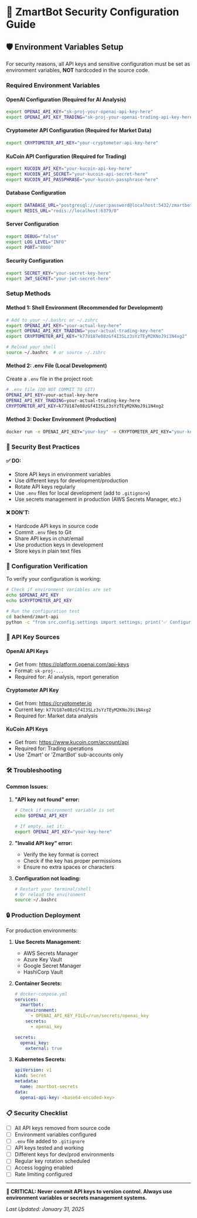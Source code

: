 # 🔐 ZmartBot Security Configuration Guide

## 🛡️ **Environment Variables Setup**

For security reasons, all API keys and sensitive configuration must be set as environment variables, **NOT** hardcoded in the source code.

### **Required Environment Variables**

#### **OpenAI Configuration (Required for AI Analysis)**
```bash
export OPENAI_API_KEY="sk-proj-your-openai-api-key-here"
export OPENAI_API_KEY_TRADING="sk-proj-your-openai-trading-api-key-here"
```

#### **Cryptometer API Configuration (Required for Market Data)**
```bash
export CRYPTOMETER_API_KEY="your-cryptometer-api-key-here"
```

#### **KuCoin API Configuration (Required for Trading)**
```bash
export KUCOIN_API_KEY="your-kucoin-api-key-here"
export KUCOIN_API_SECRET="your-kucoin-api-secret-here"
export KUCOIN_API_PASSPHRASE="your-kucoin-passphrase-here"
```

#### **Database Configuration**
```bash
export DATABASE_URL="postgresql://user:password@localhost:5432/zmartbot"
export REDIS_URL="redis://localhost:6379/0"
```

#### **Server Configuration**
```bash
export DEBUG="false"
export LOG_LEVEL="INFO"
export PORT="8000"
```

#### **Security Configuration**
```bash
export SECRET_KEY="your-secret-key-here"
export JWT_SECRET="your-jwt-secret-here"
```

### **Setup Methods**

#### **Method 1: Shell Environment (Recommended for Development)**
```bash
# Add to your ~/.bashrc or ~/.zshrc
export OPENAI_API_KEY="your-actual-key-here"
export OPENAI_API_KEY_TRADING="your-actual-trading-key-here"
export CRYPTOMETER_API_KEY="k77U187e08zGf4I3SLz3sYzTEyM2KNoJ9i1N4xg2"

# Reload your shell
source ~/.bashrc  # or source ~/.zshrc
```

#### **Method 2: .env File (Local Development)**
Create a `.env` file in the project root:
```bash
# .env file (DO NOT COMMIT TO GIT)
OPENAI_API_KEY=your-actual-key-here
OPENAI_API_KEY_TRADING=your-actual-trading-key-here
CRYPTOMETER_API_KEY=k77U187e08zGf4I3SLz3sYzTEyM2KNoJ9i1N4xg2
```

#### **Method 3: Docker Environment (Production)**
```bash
docker run -e OPENAI_API_KEY="your-key" -e CRYPTOMETER_API_KEY="your-key" zmartbot
```

### **🚨 Security Best Practices**

#### **✅ DO:**
- Store API keys in environment variables
- Use different keys for development/production
- Rotate API keys regularly
- Use `.env` files for local development (add to `.gitignore`)
- Use secrets management in production (AWS Secrets Manager, etc.)

#### **❌ DON'T:**
- Hardcode API keys in source code
- Commit `.env` files to Git
- Share API keys in chat/email
- Use production keys in development
- Store keys in plain text files

### **🔧 Configuration Verification**

To verify your configuration is working:

```bash
# Check if environment variables are set
echo $OPENAI_API_KEY
echo $CRYPTOMETER_API_KEY

# Run the configuration test
cd backend/zmart-api
python -c "from src.config.settings import settings; print('✅ Configuration loaded successfully')"
```

### **🎯 API Key Sources**

#### **OpenAI API Keys**
- Get from: https://platform.openai.com/api-keys
- Format: `sk-proj-...`
- Required for: AI analysis, report generation

#### **Cryptometer API Key**
- Get from: https://cryptometer.io
- Current key: `k77U187e08zGf4I3SLz3sYzTEyM2KNoJ9i1N4xg2`
- Required for: Market data analysis

#### **KuCoin API Keys**
- Get from: https://www.kucoin.com/account/api
- Required for: Trading operations
- Use 'Zmart' or 'ZmartBot' sub-accounts only

### **🛠️ Troubleshooting**

#### **Common Issues:**

1. **"API key not found" error:**
   ```bash
   # Check if environment variable is set
   echo $OPENAI_API_KEY
   
   # If empty, set it:
   export OPENAI_API_KEY="your-key-here"
   ```

2. **"Invalid API key" error:**
   - Verify the key format is correct
   - Check if the key has proper permissions
   - Ensure no extra spaces or characters

3. **Configuration not loading:**
   ```bash
   # Restart your terminal/shell
   # Or reload the environment
   source ~/.bashrc
   ```

### **🔒 Production Deployment**

For production environments:

1. **Use Secrets Management:**
   - AWS Secrets Manager
   - Azure Key Vault
   - Google Secret Manager
   - HashiCorp Vault

2. **Container Secrets:**
   ```yaml
   # docker-compose.yml
   services:
     zmartbot:
       environment:
         - OPENAI_API_KEY_FILE=/run/secrets/openai_key
       secrets:
         - openai_key
   
   secrets:
     openai_key:
       external: true
   ```

3. **Kubernetes Secrets:**
   ```yaml
   apiVersion: v1
   kind: Secret
   metadata:
     name: zmartbot-secrets
   data:
     openai-api-key: <base64-encoded-key>
   ```

### **📋 Security Checklist**

- [ ] All API keys removed from source code
- [ ] Environment variables configured
- [ ] `.env` file added to `.gitignore`
- [ ] API keys tested and working
- [ ] Different keys for dev/prod environments
- [ ] Regular key rotation scheduled
- [ ] Access logging enabled
- [ ] Rate limiting configured

---

**🚨 CRITICAL: Never commit API keys to version control. Always use environment variables or secrets management systems.**

*Last Updated: January 31, 2025*